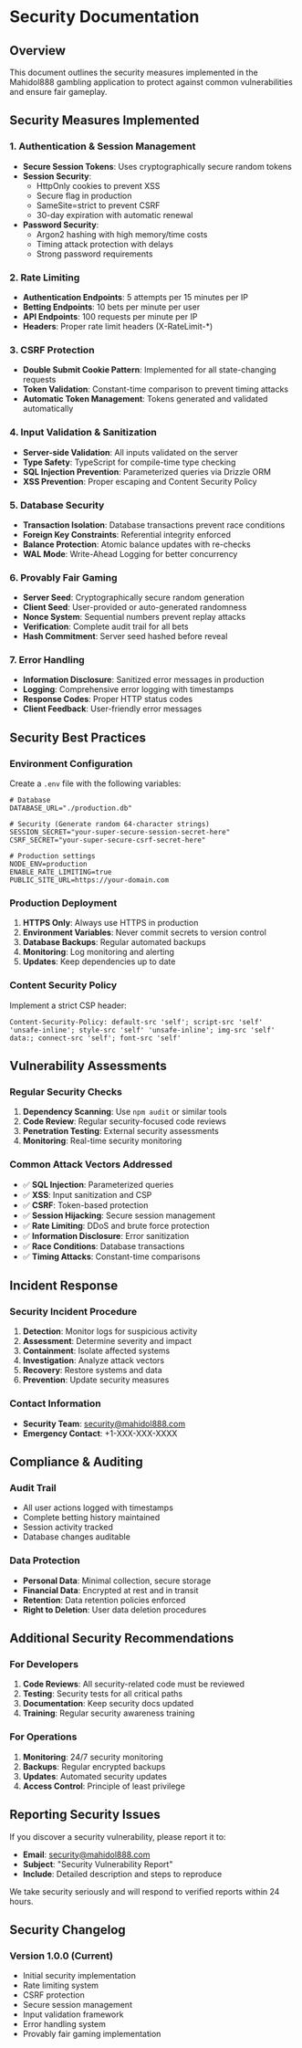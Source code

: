 # Security Documentation

## Overview

This document outlines the security measures implemented in the Mahidol888 gambling application to protect against common vulnerabilities and ensure fair gameplay.

## Security Measures Implemented

### 1. Authentication & Session Management

- **Secure Session Tokens**: Uses cryptographically secure random tokens
- **Session Security**: 
  - HttpOnly cookies to prevent XSS
  - Secure flag in production
  - SameSite=strict to prevent CSRF
  - 30-day expiration with automatic renewal
- **Password Security**: 
  - Argon2 hashing with high memory/time costs
  - Timing attack protection with delays
  - Strong password requirements

### 2. Rate Limiting

- **Authentication Endpoints**: 5 attempts per 15 minutes per IP
- **Betting Endpoints**: 10 bets per minute per user
- **API Endpoints**: 100 requests per minute per IP
- **Headers**: Proper rate limit headers (X-RateLimit-*)

### 3. CSRF Protection

- **Double Submit Cookie Pattern**: Implemented for all state-changing requests
- **Token Validation**: Constant-time comparison to prevent timing attacks
- **Automatic Token Management**: Tokens generated and validated automatically

### 4. Input Validation & Sanitization

- **Server-side Validation**: All inputs validated on the server
- **Type Safety**: TypeScript for compile-time type checking
- **SQL Injection Prevention**: Parameterized queries via Drizzle ORM
- **XSS Prevention**: Proper escaping and Content Security Policy

### 5. Database Security

- **Transaction Isolation**: Database transactions prevent race conditions
- **Foreign Key Constraints**: Referential integrity enforced
- **Balance Protection**: Atomic balance updates with re-checks
- **WAL Mode**: Write-Ahead Logging for better concurrency

### 6. Provably Fair Gaming

- **Server Seed**: Cryptographically secure random generation
- **Client Seed**: User-provided or auto-generated randomness
- **Nonce System**: Sequential numbers prevent replay attacks
- **Verification**: Complete audit trail for all bets
- **Hash Commitment**: Server seed hashed before reveal

### 7. Error Handling

- **Information Disclosure**: Sanitized error messages in production
- **Logging**: Comprehensive error logging with timestamps
- **Response Codes**: Proper HTTP status codes
- **Client Feedback**: User-friendly error messages

## Security Best Practices

### Environment Configuration

Create a `.env` file with the following variables:

```env
# Database
DATABASE_URL="./production.db"

# Security (Generate random 64-character strings)
SESSION_SECRET="your-super-secure-session-secret-here"
CSRF_SECRET="your-super-secure-csrf-secret-here"

# Production settings
NODE_ENV=production
ENABLE_RATE_LIMITING=true
PUBLIC_SITE_URL=https://your-domain.com
```

### Production Deployment

1. **HTTPS Only**: Always use HTTPS in production
2. **Environment Variables**: Never commit secrets to version control
3. **Database Backups**: Regular automated backups
4. **Monitoring**: Log monitoring and alerting
5. **Updates**: Keep dependencies up to date

### Content Security Policy

Implement a strict CSP header:

```
Content-Security-Policy: default-src 'self'; script-src 'self' 'unsafe-inline'; style-src 'self' 'unsafe-inline'; img-src 'self' data:; connect-src 'self'; font-src 'self'
```

## Vulnerability Assessments

### Regular Security Checks

1. **Dependency Scanning**: Use `npm audit` or similar tools
2. **Code Review**: Regular security-focused code reviews
3. **Penetration Testing**: External security assessments
4. **Monitoring**: Real-time security monitoring

### Common Attack Vectors Addressed

- ✅ **SQL Injection**: Parameterized queries
- ✅ **XSS**: Input sanitization and CSP
- ✅ **CSRF**: Token-based protection
- ✅ **Session Hijacking**: Secure session management
- ✅ **Rate Limiting**: DDoS and brute force protection
- ✅ **Information Disclosure**: Error sanitization
- ✅ **Race Conditions**: Database transactions
- ✅ **Timing Attacks**: Constant-time comparisons

## Incident Response

### Security Incident Procedure

1. **Detection**: Monitor logs for suspicious activity
2. **Assessment**: Determine severity and impact
3. **Containment**: Isolate affected systems
4. **Investigation**: Analyze attack vectors
5. **Recovery**: Restore systems and data
6. **Prevention**: Update security measures

### Contact Information

- **Security Team**: security@mahidol888.com
- **Emergency Contact**: +1-XXX-XXX-XXXX

## Compliance & Auditing

### Audit Trail

- All user actions logged with timestamps
- Complete betting history maintained
- Session activity tracked
- Database changes auditable

### Data Protection

- **Personal Data**: Minimal collection, secure storage
- **Financial Data**: Encrypted at rest and in transit
- **Retention**: Data retention policies enforced
- **Right to Deletion**: User data deletion procedures

## Additional Security Recommendations

### For Developers

1. **Code Reviews**: All security-related code must be reviewed
2. **Testing**: Security tests for all critical paths
3. **Documentation**: Keep security docs updated
4. **Training**: Regular security awareness training

### For Operations

1. **Monitoring**: 24/7 security monitoring
2. **Backups**: Regular encrypted backups
3. **Updates**: Automated security updates
4. **Access Control**: Principle of least privilege

## Reporting Security Issues

If you discover a security vulnerability, please report it to:

- **Email**: security@mahidol888.com
- **Subject**: "Security Vulnerability Report"
- **Include**: Detailed description and steps to reproduce

We take security seriously and will respond to verified reports within 24 hours.

## Security Changelog

### Version 1.0.0 (Current)

- Initial security implementation
- Rate limiting system
- CSRF protection
- Secure session management
- Input validation framework
- Error handling system
- Provably fair gaming implementation
